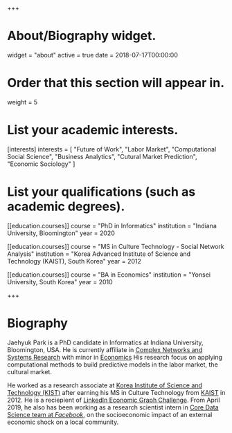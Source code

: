 +++
# About/Biography widget.
widget = "about"
active = true
date = 2018-07-17T00:00:00

# Order that this section will appear in.
weight = 5

# List your academic interests.
[interests]
  interests = [
    "Future of Work",
    "Labor Market",
    "Computational Social Science",
    "Business Analytics",
    "Cutural Market Prediction",
    "Economic Sociology"
  ]

# List your qualifications (such as academic degrees).
[[education.courses]]
  course = "PhD in Informatics"
  institution = "Indiana University, Bloomington"
  year = 2020

[[education.courses]]
  course = "MS in Culture Technology - Social Network Analysis"
  institution = "Korea Advanced Institute of Science and Technology (KAIST), South Korea"
  year = 2012

[[education.courses]]
  course = "BA in Economics"
  institution = "Yonsei University, South Korea"
  year = 2010
 
+++

# Biography

Jaehyuk Park is a PhD candidate in Informatics at Indiana University, Bloomington, USA.
He is currently affiliate in [Complex Networks and Systems Research](http://cnets.indiana.edu/)
with minor in [Economics](https://economics.indiana.edu/)
His research focus on applying computational methods 
to build predictive models in the labor market, the cultural market.

He worked as a research associate at 
[Korea Institute of Science and Technology (KIST)](https://eng.kist.re.kr/kist_eng/main/)
after earning his MS in Culture Technology from [KAIST](http://www.kaist.ac.kr/html/en/index.html)
in 2012. He is a reciepient of 
[LinkedIn Economic Graph Challenge](http://archive.news.indiana.edu/releases/iu/2015/06/iu-linkedin-project.shtml).
From April 2019, he also has been working as a research scientist intern in [Core Data Science team at *Facebook*](https://research.fb.com/core-data-science/), on the socioeconomic impact of an external economic shock on a local community.

